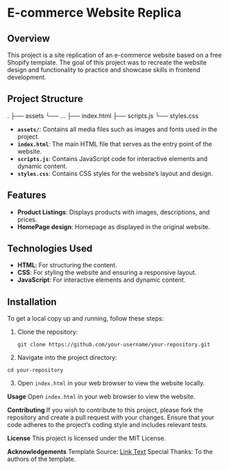 # E-commerce Website Replica

## Overview

This project is a site replication of an e-commerce website based on a free Shopify template. The goal of this project was to recreate the website design and functionality to practice and showcase skills in frontend development.

## Project Structure
.
├── assets
  └── ...
├── index.html
├── scripts.js
└── styles.css


- **`assets/`**: Contains all media files such as images and fonts used in the project.
- **`index.html`**: The main HTML file that serves as the entry point of the website.
- **`scripts.js`**: Contains JavaScript code for interactive elements and dynamic content.
- **`styles.css`**: Contains CSS styles for the website’s layout and design.

## Features

- **Product Listings**: Displays products with images, descriptions, and prices.
- **HomePage design**: Homepage as displayed in the original website.

## Technologies Used

- **HTML**: For structuring the content.
- **CSS**: For styling the website and ensuring a responsive layout.
- **JavaScript**: For interactive elements and dynamic content.

## Installation

To get a local copy up and running, follow these steps:

1. Clone the repository:

   ```git clone https://github.com/your-username/your-repository.git```

2. Navigate into the project directory:
   
  ```cd your-repository```

3. Open ```index.html``` in your web browser to view the website locally.


**Usage**
Open ```index.html``` in your web browser to view the website.

**Contributing**
If you wish to contribute to this project, please fork the repository and create a pull request with your changes. Ensure that your code adheres to the project’s coding style and includes relevant tests.

**License**
This project is licensed under the MIT License.

**Acknowledgements**
Template Source: [Link Text](https://themes.shopify.com/themes/crave/styles/default/preview)
Special Thanks: To the authors of the template.
